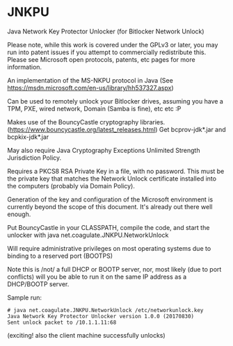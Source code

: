 # JNKPU
Java Network Key Protector Unlocker (for Bitlocker Network Unlock)

Please note, while this work is covered under the GPLv3 or later, you may run into patent issues if you attempt to
commercially redistribute this.  Please see Microsoft open protocols, patents, etc pages for more information.

An implementation of the MS-NKPU protocol in Java
(See https://msdn.microsoft.com/en-us/library/hh537327.aspx)

Can be used to remotely unlock your Bitlocker drives, assuming you have a TPM, PXE, wired network, Domain (Samba is fine), etc etc :P

Makes use of the BouncyCastle cryptography libraries. (https://www.bouncycastle.org/latest_releases.html)
Get bcprov-jdk*.jar and bcpkix-jdk*.jar

May also require Java Cryptography Exceptions Unlimited Strength Jurisdiction Policy.

Requires a PKCS8 RSA Private Key in a file, with no password.  This must be the private key that matches the Network Unlock certificate installed into the computers (probably via Domain Policy).

Generation of the key and configuration of the Microsoft environment is currently beyond the scope of this document.  It's already out there well enough.

Put BouncyCastle in your CLASSPATH, compile the code, and start the unlocker with
java net.coagulate.JNKPU.NetworkUnlock <private-keyfile>

Will require administrative privileges on most operating systems due to binding to a reserved port (BOOTPS)

Note this is /not/ a full DHCP or BOOTP server, nor, most likely (due to port conflicts) will you be able to run it on the same IP address as a DHCP/BOOTP server.

Sample run:

```
# java net.coagulate.JNKPU.NetworkUnlock /etc/networkunlock.key
Java Network Key Protector Unlocker version 1.0.0 (20170830)
Sent unlock packet to /10.1.1.11:68
```
(exciting!  also the client machine successfully unlocks)
